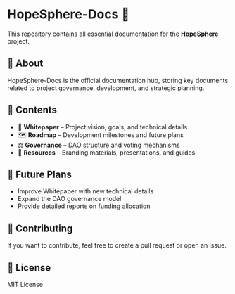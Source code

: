 # HopeSphere-Docs 📄  
This repository contains all essential documentation for the **HopeSphere** project.  

## 🔗 About  
HopeSphere-Docs is the official documentation hub, storing key documents related to project governance, development, and strategic planning.  

## 📌 Contents  
- 📜 **Whitepaper** – Project vision, goals, and technical details  
- 🗺️ **Roadmap** – Development milestones and future plans  
- ⚖️ **Governance** – DAO structure and voting mechanisms  
- 📂 **Resources** – Branding materials, presentations, and guides  

## 🚀 Future Plans  
- Improve Whitepaper with new technical details  
- Expand the DAO governance model  
- Provide detailed reports on funding allocation  

## 🤝 Contributing  
If you want to contribute, feel free to create a pull request or open an issue.  

## 📄 License  
MIT License  

